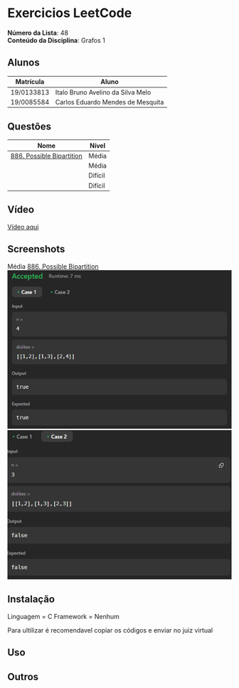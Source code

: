 
# Exercicios LeetCode

**Número da Lista**: 48</br>
**Conteúdo da Disciplina**: Grafos 1</br>

## Alunos

|Matrícula | Aluno |
| -- | -- |
| 19/0133813  |  Italo Bruno Avelino da Silva Melo |
| 19/0085584  |  Carlos Eduardo Mendes de Mesquita |

## Questões

| Nome  | Nível   |
| ---------------------- | ------- |
| [886. Possible Bipartition](https://leetcode.com/problems/possible-bipartition/description/)   | Média |
|          | Média   |
|          | Difícil |
|          | Difícil |

## Vídeo

[Vídeo aqui](a)

## Screenshots

Média [886. Possible Bipartition](https://leetcode.com/problems/possible-bipartition/description/)
![bipartido teste 1](/assets/bipartiTeste1.png)
![bipartido teste 2](/assets/bipartiTeste2.png)


## Instalação

Linguagem = C
Framework = Nenhum

Para ultilizar é recomendavel copiar os códigos e enviar no juiz virtual

## Uso

## Outros
